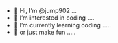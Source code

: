 - 👋 Hi, I’m @jump902 ...
- 👀 I’m interested in coding ....
- 🌱 I’m currently learning coding .....
- 🌱 or just make fun .....

<!---
jump902/jump902 is a ✨ special ✨ repository because its `README.md` (this file) appears on your GitHub profile.
You can click the Preview link to take a look at your changes.
--->
